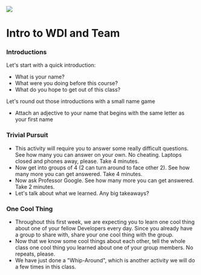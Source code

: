![](https://ga-dash.s3.amazonaws.com/production/assets/logo-9f88ae6c9c3871690e33280fcf557f33.png)

# Intro to WDI and Team

<!--9:00 5 minutes -->

<!--Send out first Google Form in slack -->

<!--Actually 9:10 -->
<!--9:05 10 minutes -->

### Introductions
<!-- Instructors introductions -->

Let's start with a quick introduction:

- What is your name?
- What were you doing before this course?
- What do you hope to get out of this class?
 
Let's round out those introductions with a small name game
- Attach an adjective to your name that begins with the same letter as your first name

<!-- Instructors will try to name everyone -->

<!--Actually 9:22 -->

<!--9:15 15 minutes -->

### Trivial Pursuit

<!--Instructors can find trivia here: https://docs.google.com/a/generalassemb.ly/document/d/1Pi8fNshSG6xcV_V5rH91LCcZPPkaSX3nFIGH6BTwsPY/edit?usp=sharing
-->

 - This activity will require you to answer some really difficult questions.  See how many you can answer on your own. No cheating.  Laptops closed and phones away, please.  Take 4 minutes.
 - Now get into groups of 4 (2 can turn around to face other 2).  See how many more you can get answered.  Take 4 minutes.
 - Now ask Professor Google.  See how many more you can get answered.  Take 2 minutes.
 - Let's talk about what we learned.  Any big takeaways?
 
<!--Actually 9:38 -->
<!-- 9:30 5 minutes -->

### One Cool Thing

 - Throughout this first week, we are expecting you to learn one cool thing about one of your fellow Developers every day.  Since you already have a group to share with, share your one cool thing with the group.
 - Now that we know some cool things about each other, tell the whole class one cool thing you learned about one of your group members.  No repeats, please.
 - We have just done a "Whip-Around", which is another activity we will do a few times in this class.

<!--Actually 9:45 -->
